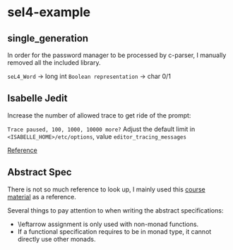 # sel4-example

## single_generation

In order for the password manager to be processed by c-parser, I manually removed all the included library.

`seL4_Word` -> long int
`Boolean representation` -> char 0/1

## Isabelle Jedit

Increase the number of allowed trace to get ride of the prompt:

`Trace paused, 100, 1000, 10000 more?`
Adjust the default limit in `<ISABELLE_HOME>/etc/options`, value `editor_tracing_messages`

[Reference](https://andriusvelykis.github.io/isabelle-eclipse/features/prover-output.html)

## Abstract Spec

There is not so much reference to look up, I mainly used this [course material](https://www.cse.unsw.edu.au/~cs4161/) as a reference.

Several things to pay attention to when writing the abstract specifications:

* \leftarrow assignment is only used with non-monad functions.
* If a functional specification requires to be in monad type, it cannot directly use other monads.
